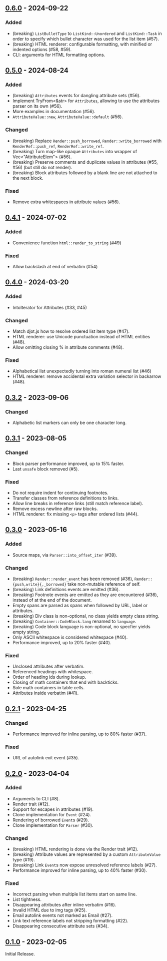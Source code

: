 ## [0.6.0](https://github.com/hellux/jotdown/releases/tag/0.6.0) - 2024-09-22

### Added

- (breaking) `ListBulletType` to `ListKind::Unordered` and `ListKind::Task` in
  order to specify which bullet character was used for the list item (#57).
- (breaking) HTML renderer: configurable formatting, with minified or indented
  options (#58, #59).
- CLI: arguments for HTML formatting options.

## [0.5.0](https://github.com/hellux/jotdown/releases/tag/0.5.0) - 2024-08-24

### Added

- (breaking) `Attributes` events for dangling attribute sets (#56).
- Implement TryFrom<&str> for `Attributes`, allowing to use the attributes
  parser on its own (#56).
- More examples in documentation (#56).
- `AttributeValue::new`, `AttributeValue::default` (#56).

### Changed

- (breaking) Replace `Render::push_borrowed`, `Render::write_borrowed` with
  `RenderRef::push_ref`, `RenderRef::write_ref`.
- (breaking) Turn map-like opaque `Attributes` into wrapper of Vec<"AttributeElem"> (#56).
- (breaking) Preserve comments and duplicate values in attributes (#55, #56)
  (but still do not render).
- (breaking) Block attributes followed by a blank line are not attached to the next block.

### Fixed

- Remove extra whitespaces in attribute values (#56).

## [0.4.1](https://github.com/hellux/jotdown/releases/tag/0.4.1) - 2024-07-02

### Added

- Convenience function `html::render_to_string` (#49)

### Fixed

- Allow backslash at end of verbatim (#54)

## [0.4.0](https://github.com/hellux/jotdown/releases/tag/0.4.0) - 2024-03-20

### Added

- IntoIterator for Attributes (#33, #45)

### Changed

- Match djot.js how to resolve ordered list item type (#47).
- HTML renderer: use Unicode punctuation instead of HTML entities (#48).
- Allow omitting closing % in attribute comments (#48).

### Fixed

- Alphabetical list unexpectedly turning into roman numeral list (#46)
- HTML renderer: remove accidental extra variation selector in backarrow (#48).

## [0.3.2](https://github.com/hellux/jotdown/releases/tag/0.3.2) - 2023-09-06

### Changed

- Alphabetic list markers can only be one character long.

## [0.3.1](https://github.com/hellux/jotdown/releases/tag/0.3.1) - 2023-08-05

### Changed

- Block parser performance improved, up to 15% faster.
- Last `unsafe` block removed (#5).

### Fixed

- Do not require indent for continuing footnotes.
- Transfer classes from reference definitions to links.
- Allow line breaks in reference links (still match reference label).
- Remove excess newline after raw blocks.
- HTML renderer: fix missing `<p>` tags after ordered lists (#44).

## [0.3.0](https://github.com/hellux/jotdown/releases/tag/0.3.0) - 2023-05-16

### Added

- Source maps, via `Parser::into_offset_iter` (#39).

### Changed

- (breaking) `Render::render_event` has been removed (#36),
  `Render::{push,write}{,_borrowed}` take non-mutable reference of self.
- (breaking) Link definitions events are emitted (#36).
- (breaking) Footnote events are emitted as they are encountered (#36), instead
  of at the end of the document.
- Empty spans are parsed as spans when followed by URL, label or attributes.
- (breaking) Div class is non-optional, no class yields empty class string.
- (breaking) `Container::CodeBlock.lang` renamed to `language`.
- (breaking) Code block language is non-optional, no specfier yields empty
  string.
- Only ASCII whitespace is considered whitespace (#40).
- Performance improved, up to 20% faster (#40).

### Fixed

- Unclosed attributes after verbatim.
- Referenced headings with whitespace.
- Order of heading ids during lookup.
- Closing of math containers that end with backticks.
- Sole math containers in table cells.
- Attributes inside verbatim (#41).

## [0.2.1](https://github.com/hellux/jotdown/releases/tag/0.2.1) - 2023-04-25

### Changed

- Performance improved for inline parsing, up to 80% faster (#37).

### Fixed

- URL of autolink exit event (#35).

## [0.2.0](https://github.com/hellux/jotdown/releases/tag/0.2.0) - 2023-04-04

### Added

- Arguments to CLI (#8).
- Render trait (#12).
- Support for escapes in attributes (#19).
- Clone implementation for `Event` (#24).
- Rendering of borrowed `Event`s (#29).
- Clone implementation for `Parser` (#30).

### Changed

- (breaking) HTML rendering is done via the Render trait (#12).
- (breaking) Attribute values are represented by a custom `AttributeValue` type
  (#19).
- (breaking) Link `Event`s now expose unresolved reference labels (#27).
- Performance improved for inline parsing, up to 40% faster (#30).

### Fixed

- Incorrect parsing when multiple list items start on same line.
- List tightness.
- Disappearing attributes after inline verbatim (#16).
- Invalid HTML due to img tags (#25).
- Email autolink events not marked as Email (#27).
- Link text reference labels not stripping formatting (#22).
- Disappearing consecutive attribute sets (#34).

## [0.1.0](https://github.com/hellux/jotdown/releases/tag/0.1.0) - 2023-02-05

Initial Release.
